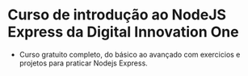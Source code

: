 # Curso de introdução ao NodeJS Express da Digital Innovation One

- Curso gratuito completo, do básico ao avançado com exercicios e projetos para praticar Nodejs Express.
